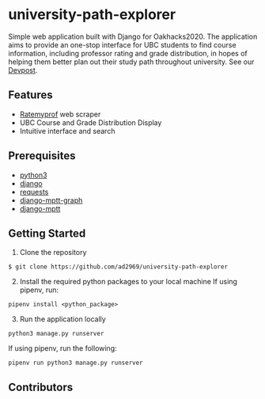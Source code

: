 # university-path-explorer

Simple web application built with Django for Oakhacks2020. The application aims to provide an one-stop interface for UBC students to find course information, including professor rating and grade distribution, in hopes of helping them better plan out their study path throughout university. See our [Devpost](https://devpost.com/software/university-path-explorer).



## Features

- [Ratemyprof](https://www.ratemyprofessors.com/) web scraper
- UBC Course and Grade Distribution Display
- Intuitive interface and search


## Prerequisites

- [python3](https://www.python.org/download/releases/3.0/)
- [django](https://www.djangoproject.com/)
- [requests](https://pypi.org/project/requests/)
- [django-mptt-graph](https://github.com/synw/django-mptt-graph)
- [django-mptt](https://github.com/django-mptt/django-mptt)


## Getting Started

1. Clone the repository
```
$ git clone https://github.com/ad2969/university-path-explorer
```
2. Install the required python packages to your local machine
If using pipenv, run:
```
pipenv install <python_package>
```
3. Run the application locally
```
python3 manage.py runserver
```
If using pipenv, run the following:
```
pipenv run python3 manage.py runserver
```

## Contributors


